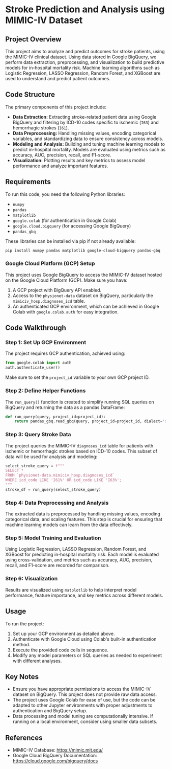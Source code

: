 # Stroke Prediction and Analysis using MIMIC-IV Dataset

## Project Overview

This project aims to analyze and predict outcomes for stroke patients, using the MIMIC-IV clinical dataset. Using data stored in Google BigQuery, we perform data extraction, preprocessing, and visualization to build predictive models for in-hospital mortality risk. Machine learning algorithms such as Logistic Regression, LASSO Regression, Random Forest, and XGBoost are used to understand and predict patient outcomes.

## Code Structure

The primary components of this project include:
- **Data Extraction:** Extracting stroke-related patient data using Google BigQuery and filtering by ICD-10 codes specific to ischemic (`I63`) and hemorrhagic strokes (`I61`).
- **Data Preprocessing:** Handling missing values, encoding categorical variables, and standardizing data to ensure consistency across models.
- **Modeling and Analysis:** Building and tuning machine learning models to predict in-hospital mortality. Models are evaluated using metrics such as accuracy, AUC, precision, recall, and F1-score.
- **Visualization:** Plotting results and key metrics to assess model performance and analyze important features.

## Requirements

To run this code, you need the following Python libraries:
- `numpy`
- `pandas`
- `matplotlib`
- `google.colab` (for authentication in Google Colab)
- `google.cloud.bigquery` (for accessing Google BigQuery)
- `pandas_gbq`

These libraries can be installed via pip if not already available:
```bash
pip install numpy pandas matplotlib google-cloud-bigquery pandas-gbq
```

### Google Cloud Platform (GCP) Setup

This project uses Google BigQuery to access the MIMIC-IV dataset hosted on the Google Cloud Platform (GCP). Make sure you have:
1. A GCP project with BigQuery API enabled.
2. Access to the `physionet-data` dataset on BigQuery, particularly the `mimiciv_hosp.diagnoses_icd` table.
3. An authenticated GCP environment, which can be achieved in Google Colab with `google.colab.auth` for easy integration.

## Code Walkthrough

### Step 1: Set Up GCP Environment
The project requires GCP authentication, achieved using:
```python
from google.colab import auth
auth.authenticate_user()
```
Make sure to set the `project_id` variable to your own GCP project ID.

### Step 2: Define Helper Functions
The `run_query()` function is created to simplify running SQL queries on BigQuery and returning the data as a pandas DataFrame:
```python
def run_query(query, project_id=project_id):
    return pandas_gbq.read_gbq(query, project_id=project_id, dialect='standard')
```

### Step 3: Query Stroke Data
The project queries the MIMIC-IV `diagnoses_icd` table for patients with ischemic or hemorrhagic strokes based on ICD-10 codes. This subset of data will be used for analysis and modeling:
```python
select_stroke_query = f"""
SELECT *
FROM `physionet-data.mimiciv_hosp.diagnoses_icd`
WHERE icd_code LIKE 'I61%' OR icd_code LIKE 'I63%';
"""
stroke_df = run_query(select_stroke_query)
```

### Step 4: Data Preprocessing and Analysis
The extracted data is preprocessed by handling missing values, encoding categorical data, and scaling features. This step is crucial for ensuring that machine learning models can learn from the data effectively.

### Step 5: Model Training and Evaluation
Using Logistic Regression, LASSO Regression, Random Forest, and XGBoost for predicting in-hospital mortality risk. Each model is evaluated using cross-validation, and metrics such as accuracy, AUC, precision, recall, and F1-score are recorded for comparison.

### Step 6: Visualization
Results are visualized using `matplotlib` to help interpret model performance, feature importance, and key metrics across different models.

## Usage

To run the project:
1. Set up your GCP environment as detailed above.
2. Authenticate with Google Cloud using Colab's built-in authentication method.
3. Execute the provided code cells in sequence.
4. Modify any model parameters or SQL queries as needed to experiment with different analyses.

## Key Notes

- Ensure you have appropriate permissions to access the MIMIC-IV dataset on BigQuery. This project does not provide raw data access.
- The project uses Google Colab for ease of use, but the code can be adapted to other Jupyter environments with proper adjustments to authentication and BigQuery setup.
- Data processing and model tuning are computationally intensive. If running on a local environment, consider using smaller data subsets.

## References

- MIMIC-IV Database: https://mimic.mit.edu/
- Google Cloud BigQuery Documentation: https://cloud.google.com/bigquery/docs
